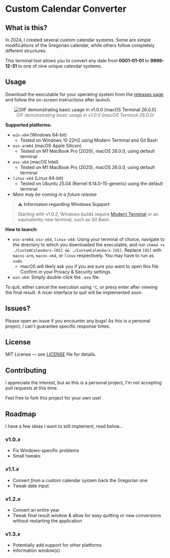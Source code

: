# Custom Calendar Converter
## What is this?
In 2024, I created several custom calendar systems. Some are simple modifications of the Gregorian calendar, while others follow completely different structures.

This terminal tool allows you to convert any date from **0001-01-01** to **9999-12-31** to one of nine unique calendar systems.

## Usage
Download the executable for your operating system from the [releases page](https://github.com/joelfrom08/custom-calendars/releases/latest) and follow the on-screen instructions after launch.

<p align="center">
  <img src="https://assets.petbyte.dev/git_projects/custom-calendars/v1.0.0demo.gif" alt="GIF demonstrating basic usage in v1.0.0 (macOS Terminal 26.0.0)"><br>
  <em style="color: #666; font-style: italic;">GIF demonstrating basic usage in v1.0.0 (macOS Terminal 26.0.0)</em>
</p>

**Supported platforms:**
- `win-x64` (Windows 64-bit)
    - Tested on Windows 10 22H2 using Modern Terminal and Git Bash
- `osx-arm64` (macOS Apple Silicon)
    - Tested on M1 MacBook Pro (2020), macOS 26.0.0, using default terminal
- `osx-x64` (macOS Intel)
    - Tested on M1 MacBook Pro (2020), macOS 26.0.0, using default terminal
- `linux-x64` (Linux 64-bit)
    - Tested on Ubuntu 25.04 (Kernel 6.14.0-15-generic) using the default terminal
- *More may be coming in a future release*

> ⚠️ **Informaton regarding Windows Support**
> 
> Starting with v1.0.2, Windows builds require [Modern Terminal](https://aka.ms/terminal) or an equivalently new terminal, such as Git Bash.

**How to launch:**
- `osx-arm64`, `osx-x64`, `linux-x64`: Using your terminal of choice, navigate to the directory to which you downloaded the executable, and run `chmod +x ./CustomCalendars-[OS] && ./CustomCalendars-[OS]`. Replace `[OS]` with `macos-arm`, `macos-x64`, or `linux` respectively. You may have to run as `sudo`.
    - macOS will likely ask you if you are sure you want to open this file. Confirm in your Privacy & Security settings.
- `win-x64`: Simply double-click the `.exe` file.

To quit, either cancel the execution using `⌃C`, or press enter after viewing the final result.
A nicer interface to quit will be implemented soon.

## Issues?
Please open an issue if you encounter any bugs! As this is a personal project, I can't guarantee specific response times.

## License
MIT License — see [LICENSE](LICENSE) file for details.

## Contributing
I appreciate the interest, but as this is a personal project, I'm not accepting pull requests at this time.

Feel free to fork this project for your own use!

## Roadmap
I have a few ideas I want to still implement, read below...
### v1.0.*x*
- Fix Windows-specific problems
- Small tweaks
### v1.1.*x*
- Convert *from* a custom calendar system back the Gregorian one
- Tweak date input
### v1.2.*x*
- Convert an entire year
- Tweak final result window & allow for easy quitting or new conversions without restarting the application
### v1.3.*x*
- Potentially add support for other platforms
- Information window(s)